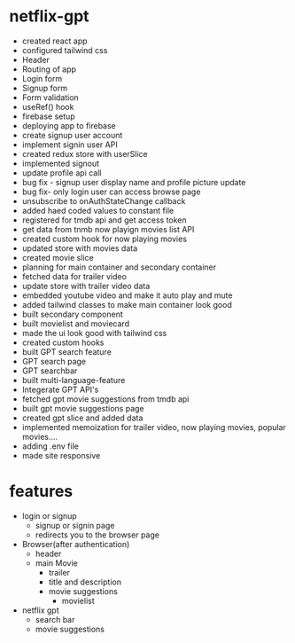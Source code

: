 # netflix-gpt

- created react app
- configured tailwind css
- Header
- Routing of app
- Login form
- Signup form
- Form validation
- useRef() hook
- firebase setup
- deploying app to firebase
- create signup user account
- implement signin user API
- created redux store with userSlice
- implemented signout
- update profile api call
- bug fix - signup user display name and profile picture update
- bug fix- only login user can access browse page
- unsubscribe to onAuthStateChange callback
- added haed coded values to constant file
- registered for tmdb api and get access token
- get data from tnmb now playign movies list API
- created custom hook for now playing movies
- updated store with movies data
- created movie slice
- planning for main container and secondary container
- fetched data for trailer video
- update store with trailer video data
- embedded youtube video and make it auto play and mute
- added tailwind classes to make main container look good
- built secondary component
- built movielist and moviecard
- made the ui look good with tailwind css
- created custom hooks
- built GPT search feature
- GPT search page
- GPT searchbar
- built multi-language-feature
- Integerate GPT API's
- fetched gpt movie suggestions from tmdb api
- built gpt movie suggestions page
- created gpt slice and added data
- implemented memoization for trailer video, now playing movies, popular movies....
- adding .env file
- made site responsive




# features
- login or signup
    - signup or signin page
    - redirects you to the browser page
- Browser(after authentication)
    - header
    - main Movie
        - trailer
        - title and description
        - movie suggestions
            - movielist
- netflix gpt
    - search bar
    - movie suggestions